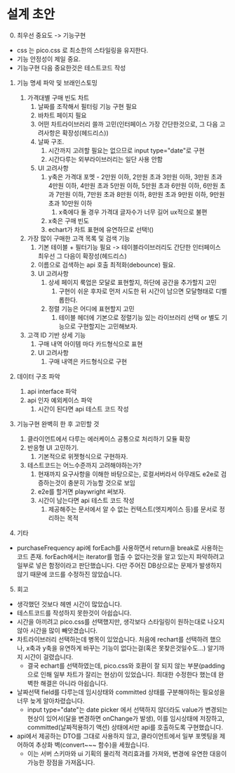 # 설계 초안
0. 최우선 중요도 -> 기능구현
- css 는 pico.css 로 최소한의 스타일링을 유지한다.
- 기능 안정성이 제일 중요.
- 기능구현 다음 중요한것은 테스트코드 작성

1. 기능 명세 파악 및 브래인스토밍
    1. 가격대별 구매 빈도 차트
       1. 날짜를 조작해서 필터링 기능 구현 필요
       2. 바차트 페이지 필요
       3. 어떤 차트라이브러리 쓸까 고민(인터페이스 가장 간단한것으로, 그 다음 고려사항은 확장성(헤드리스))
       4. 날짜 구조.
          1. 시간까지 고려할 필요는 없으므로 input type="date"로 구현
          2. 시간다루는 외부라이브러리는 일단 사용 안함
       3. UI 고려사항
          1. y축은 가격대 포멧 - 2만원 이하, 2만원 초과 3만원 이하, 3만원 초과 4만원 이하, 4만원 초과 5만원 이하, 5만원 초과 6만원 이하, 6만원 초과 7만원 이하, 7만원 초과 8만원 이하, 8만원 초과 9만원 이하, 9만원 초과 10만원 이하
             1. x축에다 둘 경우 가격대 글자수가 너무 길어 ux적으로 불편
          2. x축은 구매 빈도
          3. echart가 차트 표현에 유연하므로 선택!()
    2. 가장 많이 구매한 고객 목록 및 검색 기능
        1. 기본 테이블 + 필터기능 필요 -> 테이블라이브러리도 간단한 인터페이스 최우선 그 다음이 확장성(헤드리스)
        2. 이름으로 검색하는 api 호출 최적화(debounce) 필요. 
        3. UI 고려사항
           1. 상세 페이지 룩업은 모달로 표현할지, 하단에 공간을 추가할지 고민
               1. 구현이 쉬운 후자로 먼저 시도한 뒤 시간이 남으면 모달형태로 디벨롭한다.
           2. 정렬 기능은 어디에 표현할지 고민
              1. 테이블 헤더에 기본으로 정렬기능 있는 라이브러리 선택 or 별도 기능으로 구현할지는 고민해보자.
    3. 고객 ID 기반 상세 기능
       1. 구매 내역 아이템 마다 카드형식으로 표현
       2. UI 고려사항
          1. 구매 내역은 카드형식으로 구현
    

2. 데이터 구조 파악
   1. api interface 파악
   2. api 인자 예외케이스 파악
      1. 시간이 된다면 api 테스트 코드 작성

3. 기능구현 완벽히 한 후 고민할 것
   1. 클라이언트에서 다루는 에러케이스 공통으로 처리하기 모듈 확장
   2. 반응형  UI 고민하기. 
      1. 기본적으로 위젯형식으로 구현하자.
   3. 테스트코드는 어느수준까지 고려해야하는가?
      1. 현재까지 요구사항을 이해한 바탕으로는, 로컬서버라서 아무래도 e2e로 검증하는것이 충분히 가능할 것으로 보임
      2. e2e를 할거면 playwright 써보자.
      1. 시간이 남는다면 api 테스트 코드 작성
         1. 제공해주는 문서에서 알 수 없는 컨텍스트(엣지케이스 등)를 문서로 정리하는 목적
         

4. 기타
- purchaseFrequency api에 forEach를 사용하면서 return을 break로 사용하는 코드 존재. forEach에서는 iterator를 멈출 수 없다는것을 알고 있는지 파악하려고 일부로 넣은 함정이라고 판단했습니다. 다만 주어진 DB상으로는 문제가 발생하지 않기 때문에 코드를 수정하진 않았습니다.

5. 회고
- 생각했던 것보다 헤멘 시간이 많았습니다.
- 테스트코드를 작성하지 못한것이 아쉽습니다.
- 시간을 아끼려고 pico.css를 선택했지만, 생각보다 스타일링이 원하는대로 나오지 않아 시간을 많이 빼앗겼습니다.
- 차트라이브러리 선택하는데 병목이 있었습니다. 처음에 rechart를 선택하려 했으나, x축과 y축을 유연하게 바꾸는 기능이 없다는걸(혹은 못찾은것일수도...) 알기까지 시간이 걸렸습니다.
  - 결국 echart를 선택하였는데, pico.css와 호환이 잘 되지 않는 부분(padding 으로 인해 일부 차트가 잘리는 현상)이 있었습니다. 최대한 수정한다 했는데 완벽한 해결은 아니라 아쉽습니다.
- 날짜선택 field를 다루는데 임시상태와 committed 상태를 구분해야하는 필요성을 너무 늦게 알아차렸습니다.
  - input type="date"는 date picker 에서 선택하지 않더라도 value가 변경되는 현상이 있어서(달을 변경하면 onChange가 발생), 이를 임시상태에 저장하고, committed(날짜적용하기 액션) 상태에서만 api를 호출하도록 구현했습니다. 
- api에서 제공하는 DTO를 그대로 사용하지 않고, 클라이언트에서 일부 포멧팅을 제어하여 추상화 벽(convert~~~ 함수)을 세웠습니다. 
  - 이는 서버 스키마와 ui 기획의 물리적 격리효과를 가져와, 변경에 유연한 대응이 가능한 장점을 가져옵니다.